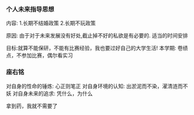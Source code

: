 ### 个人未来指导思想

内容:
1.长期不结婚政策
2.长期不玩政策


原因:
由于对于未来发展没有好处,截止掉不好的私欲是有必要的.
适当的时间安排

目标:就算不能保研，不能有比赛经验，我也要过好自己的大学生活!
本学期:
卷绩点，不参加比赛，偶尔看实习

### 座右铭
对自身的性命的锤炼:
心正则笔正
对自身环境的认知:
出淤泥而不染，濯清涟而不妖
对自身未来的追求:
凭什么，为什么

拿到药，我就不需要了　